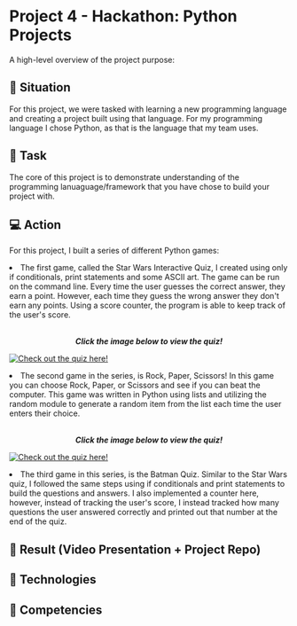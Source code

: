 # Project 4 - Hackathon: Python Projects 

A high-level overview of the project purpose:

## :memo: Situation

For this project, we were tasked with learning a new programming language and creating a project built using that language. For my programming language I chose Python, as that is the language that my team uses. 

## :pushpin: Task 

The core of this project is to demonstrate understanding of the programming lanuaguage/framework that you have chose to build your project with. 

## :computer: Action 

For this project, I built a series of different Python games:

<li>The first game, called the Star Wars Interactive Quiz, I created using only if conditionals, print statements and some ASCII art. The game can be run on the command line. Every time the user guesses the correct answer, they earn a point. However, each time they guess the wrong answer they don't earn any points. Using a score counter, the program is able to keep track of the user's score.
</li>
<br> 
<p align="center"><b><i>Click the image below to view the quiz!</i></b></p>

[![Check out the quiz here!](https://i.imgur.com/anSx3Uy.png)](https://github.com/krystallopez/kl-portfolio/blob/main/Module%20Projects/python_projects/starwarsquiz.py)
<br>

<li>The second game in the series, is Rock, Paper, Scissors! In this game you can choose Rock, Paper, or Scissors and see if you can beat the computer. This game was written in Python using lists and utilizing the random module to generate a random item from the list each time the user enters their choice. </li>
<br>

<p align="center"><b><i>Click the image below to view the quiz!</i></b></p>

[![Check out the quiz here!](https://i.imgur.com/C3yoane.png)](https://github.com/krystallopez/python-projects/blob/main/batmanquiz.py)
<br>

<li> The third game in this series, is the Batman Quiz. Similar to the Star Wars quiz, I followed the same steps using if conditionals and print statements to build the questions and answers. I also implemented a counter here, however, instead of tracking the user's score, I instead tracked how many questions the user answered correctly and printed out that number at the end of the quiz.</li>



## :movie_camera: Result (Video Presentation + Project Repo) 


## :floppy_disk: Technologies


## :book: Competencies







